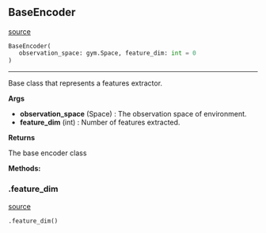 #


## BaseEncoder
[source](https://github.com/RLE-Foundation/rllte/blob/main/rllte/common/base_encoder.py/#L5)
```python 
BaseEncoder(
   observation_space: gym.Space, feature_dim: int = 0
)
```


---
Base class that represents a features extractor.


**Args**

* **observation_space** (Space) : The observation space of environment.
* **feature_dim** (int) : Number of features extracted.


**Returns**

The base encoder class


**Methods:**


### .feature_dim
[source](https://github.com/RLE-Foundation/rllte/blob/main/rllte/common/base_encoder.py/#L23)
```python
.feature_dim()
```

